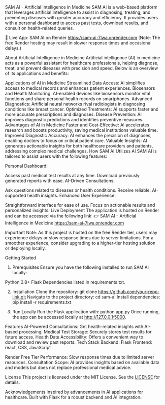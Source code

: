SAM AI - Artificial Intelligence in Medicine
SAM AI is a web-based platform that leverages artificial intelligence to assist in diagnosing, treating, and preventing diseases with greater accuracy and efficiency. It provides users with a personal dashboard to access past tests, download results, and consult on health-related queries.

🔗 Live App: SAM AI on Render https://sam-ai-7lwa.onrender.com
(Note: The free Render hosting may result in slower response times and occasional delays.)

About Artificial Intelligence in Medicine
Artificial intelligence (AI) in medicine acts as a powerful assistant for healthcare professionals, helping diagnose, treat, and prevent diseases with precision and speed. Below is an overview of its applications and benefits:

Applications of AI in Medicine
Streamlined Data Access: AI simplifies access to medical records and enhances patient experiences.
Biosensors and Health Monitoring: AI-enabled devices like biosensors monitor vital functions and share personal health records on smartphones.
Advanced Diagnostics: Artificial neural networks rival radiologists in diagnosing conditions like breast cancer.
Optimized Treatments: AI supports faster and more accurate prescriptions and diagnoses.
Disease Prevention: AI improves diagnostic predictions and identifies preventive measures.
Advantages of AI in Medicine
Faster and Cost-Effective: AI accelerates research and boosts productivity, saving medical institutions valuable time.
Improved Diagnostic Accuracy: AI enhances the precision of diagnoses, enabling doctors to focus on critical patient care.
Valuable Insights: AI generates actionable insights for both healthcare providers and patients, addressing complex medical challenges.
How SAM AI Utilizes AI
SAM AI is tailored to assist users with the following features:

Personal Dashboard:

Access past medical test results at any time.
Download previously generated reports with ease.
AI-Driven Consultations:

Ask questions related to diseases or health conditions.
Receive reliable, AI-supported health insights.
Enhanced User Experience:

Straightforward interface for ease of use.
Focus on actionable results and personalized insights.
Live Deployment
The application is hosted on Render and can be accessed via the following link:
👉 SAM AI - Artificial Intelligence in Medicine https://sam-ai-7lwa.onrender.com

Important Note: As this project is hosted on the free Render tier, users may experience delays or slow response times due to server limitations. For a smoother experience, consider upgrading to a higher-tier hosting solution or deploying locally.

Getting Started
1. Prerequisites
Ensure you have the following installed to run SAM AI locally:

Python 3.8+
Flask
Dependencies listed in requirements.txt.

2. Installation
Clone the repository: git clone https://github.com/your-repo-link.git
Navigate to the project directory: cd sam-ai
Install dependencies: pip install -r requirements.txt

3. Run Locally
Run the Flask application with: python app.py
Once running, the app can be accessed locally at http://127.0.0.1:5000.

Features
AI-Powered Consultations: Get health-related insights with AI-based processing.
Medical Test Storage: Securely stores test results for future access.
Health Data Accessibility: Offers a convenient way to download and review past reports.
Tech Stack
Backend: Flask
Frontend: react, CSS, JavaScript

Render Free Tier Performance: Slow response times due to limited server resources.
Consultation Scope: AI provides insights based on available data and models but does not replace professional medical advice.

License
This project is licensed under the MIT License. See the [LICENSE](https://opensource.org/license/MIT) for details.

Acknowledgements
Inspired by advancements in AI applications for healthcare.
Built with Flask for a robust backend and AI integration.
